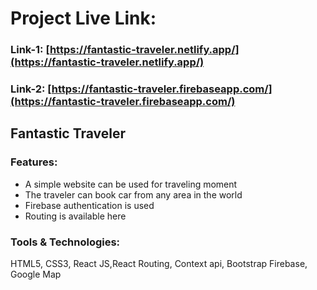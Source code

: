 # Project Live Link: 

### Link-1: [https://fantastic-traveler.netlify.app/](https://fantastic-traveler.netlify.app/)

### Link-2: [https://fantastic-traveler.firebaseapp.com/](https://fantastic-traveler.firebaseapp.com/)


## Fantastic Traveler

### Features: 
  -	A simple website can be used for traveling moment
  - The traveler can book car from any area in the world
  - Firebase authentication is used
  - Routing is available here

  
### Tools & Technologies: 
  HTML5, CSS3, React JS,React Routing, Context api, Bootstrap Firebase, Google Map      